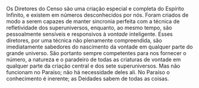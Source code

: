 ﻿Os Diretores do Censo são uma criação especial e completa do Espírito Infinito, e existem em números desconhecidos por nós. Foram criados de modo a serem capazes de manter sincronia perfeita com a técnica de refletividade dos superuniversos, enquanto, ao mesmo tempo, são pessoalmente sensíveis e responsivos à <I>vontade</I> inteligente. Esses diretores, por uma técnica não plenamente compreendida, são imediatamente sabedores do nascimento da vontade em qualquer parte do grande universo. São portanto sempre competentes para nos fornecer o número, a natureza e o paradeiro de todas as criaturas de vontade em qualquer parte da criação central e dos sete superuniversos. Mas não funcionam no Paraíso; não há necessidade deles ali. No Paraíso o conhecimento é inerente; as Deidades sabem de todas as coisas.